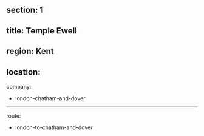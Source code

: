 section: 1
----
title: Temple Ewell
----
region: Kent
----
location: 
----
company:
- london-chatham-and-dover
----
route:
- london-to-chatham-and-dover
